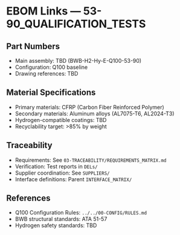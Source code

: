 # EBOM Links — 53-90_QUALIFICATION_TESTS

## Part Numbers
- Main assembly: TBD (BWB-H2-Hy-E-Q100-53-90)
- Configuration: Q100 baseline
- Drawing references: TBD

## Material Specifications
- Primary materials: CFRP (Carbon Fiber Reinforced Polymer)
- Secondary materials: Aluminum alloys (AL7075-T6, AL2024-T3)
- Hydrogen-compatible coatings: TBD
- Recyclability target: >85% by weight

## Traceability
- Requirements: See `03-TRACEABILITY/REQUIREMENTS_MATRIX.md`
- Verification: Test reports in `DELs/`
- Supplier coordination: See `SUPPLIERS/`
- Interface definitions: Parent `INTERFACE_MATRIX/`

## References
- Q100 Configuration Rules: `../../00-CONFIG/RULES.md`
- BWB structural standards: ATA 51-57
- Hydrogen safety standards: TBD

